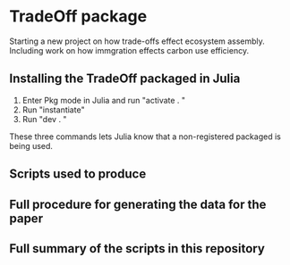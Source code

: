 # TradeOff package
Starting a new project on how trade-offs effect ecosystem assembly. Including work on how immgration effects carbon use efficiency.

## Installing the TradeOff packaged in Julia
1. Enter Pkg mode in Julia and run "activate . "
2. Run "instantiate"
3. Run "dev . "

These three commands lets Julia know that a non-registered packaged is being used.

## Scripts used to produce

## Full procedure for generating the data for the paper

## Full summary of the scripts in this repository